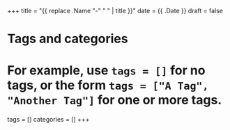 +++
title = "{{ replace .Name "-" " " | title }}"
date = {{ .Date }}
draft = false

# Tags and categories
# For example, use `tags = []` for no tags, or the form `tags = ["A Tag", "Another Tag"]` for one or more tags.
tags = []
categories = []
+++
